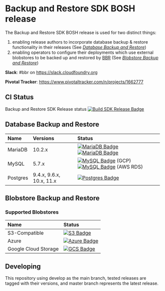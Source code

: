 # Backup and Restore SDK BOSH release

The Backup and Restore SDK BOSH release is used for two distinct things:

1. enabling release authors to incorporate database backup & restore functionality in their releases (See _[Database Backup and Restore](docs/database-backup-restore.md)_)
1. enabling operators to configure their deployments which use external blobstores to be backed up and restored by [BBR](https://github.com/cloudfoundry-incubator/bosh-backup-and-restore) (See _[Blobstore Backup and Restore](docs/blobstore-backup-restore.md)_)

**Slack**: #bbr on https://slack.cloudfoundry.org

**Pivotal Tracker**: https://www.pivotaltracker.com/n/projects/1662777

## CI Status

Backup and Restore SDK Release status [![Build SDK Release Badge](https://ci.cryo.cf-app.com/api/v1/teams/bosh-backup-restore/pipelines/backup-and-restore-sdk-release/jobs/create-release/badge)](https://ci.cryo.cf-app.com/teams/bosh-backup-restore/pipelines/backup-and-restore-sdk-release)

## Database Backup and Restore

| Name     | Versions                 | Status                                                                                                                                                                                                                                                                             |
|:---------|:-------------------------|:-----------------------------------------------------------------------------------------------------------------------------------------------------------------------------------------------------------------------------------------------------------------------------------|
| MariaDB  | 10.2.x            | [![MariaDB Badge](https://ci.cryo.cf-app.com/api/v1/teams/bosh-backup-restore/pipelines/backup-and-restore-sdk-release/jobs/mariadb-system-tests-rds/badge)](https://ci.cryo.cf-app.com/api/v1/teams/bosh-backup-restore/pipelines/backup-and-restore-sdk-release/jobs/mariadb-system-tests-rds)  [![MariaDB Badge](https://ci.cryo.cf-app.com/api/v1/teams/bosh-backup-restore/pipelines/backup-and-restore-sdk-release/jobs/mariadb-system-tests/badge)](https://ci.cryo.cf-app.com/api/v1/teams/bosh-backup-restore/pipelines/backup-and-restore-sdk-release/jobs/mariadb-system-tests)        |
| MySQL    | 5.7.x      | [![MySQL Badge](https://ci.cryo.cf-app.com/api/v1/teams/bosh-backup-restore/pipelines/backup-and-restore-sdk-release/jobs/mysql-system-tests-gcp/badge)](https://ci.cryo.cf-app.com/api/v1/teams/bosh-backup-restore/pipelines/backup-and-restore-sdk-release/jobs/mysql-system-tests-gcp) (GCP)  [![MySQL Badge](https://ci.cryo.cf-app.com/api/v1/teams/bosh-backup-restore/pipelines/backup-and-restore-sdk-release/jobs/mysql-system-tests-rds/badge)](https://ci.cryo.cf-app.com/api/v1/teams/bosh-backup-restore/pipelines/backup-and-restore-sdk-release/jobs/mysql-system-tests-rds) (AWS RDS)         |
| Postgres | 9.4.x, 9.6.x, 10.x, 11.x | [![Postgres Badge](https://ci.cryo.cf-app.com/api/v1/teams/bosh-backup-restore/pipelines/backup-and-restore-sdk-release/jobs/postgres-system-tests/badge)](https://ci.cryo.cf-app.com/api/v1/teams/bosh-backup-restore/pipelines/backup-and-restore-sdk-release/jobs/postgres-system-tests) |

## Blobstore Backup and Restore

### Supported Blobstores

| Name                 | Status                                                                                                                                                                                                                                                                                                          |
|:---------------------|:----------------------------------------------------------------------------------------------------------------------------------------------------------------------------------------------------------------------------------------------------------------------------------------------------------------|
| S3-Compatible        | [![S3 Badge](https://ci.cryo.cf-app.com/api/v1/teams/bosh-backup-restore/pipelines/backup-and-restore-sdk-release/jobs/s3-blobstore-backuper-system-tests/badge)](https://ci.cryo.cf-app.com/api/v1/teams/bosh-backup-restore/pipelines/backup-and-restore-sdk-release/jobs/s3-blobstore-backuper-system-tests)          |
| Azure                | [![Azure Badge](https://ci.cryo.cf-app.com/api/v1/teams/bosh-backup-restore/pipelines/backup-and-restore-sdk-release/jobs/azure-blobstore-backuper-system-tests/badge)](https://ci.cryo.cf-app.com/api/v1/teams/bosh-backup-restore/pipelines/backup-and-restore-sdk-release/jobs/azure-blobstore-backuper-system-tests) |
| Google Cloud Storage | [![GCS Badge](https://ci.cryo.cf-app.com/api/v1/teams/bosh-backup-restore/pipelines/backup-and-restore-sdk-release/jobs/s3-blobstore-backuper-system-tests/badge)](https://ci.cryo.cf-app.com/api/v1/teams/bosh-backup-restore/pipelines/backup-and-restore-sdk-release/jobs/gcs-blobstore-backuper-system-tests)        |

## Developing

This repository using develop as the main branch, tested releases are tagged with their versions, and master branch represents the latest release.
